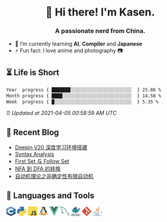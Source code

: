 <h1 align="center">👋 Hi there! I'm Kasen.</h1>
<h3 align="center">A passionate nerd from China.</h3>


* 🌱 I’m currently learning **AI**, **Compiler** and **Japanese**
* ⚡ Fun fact: I love anime and photography 📷


## ⏳ Life is Short

<!-- Start of Time Progress Bar -->
``` text
Year  progress { ███████░░░░░░░░░░░░░░░░░░░░░░░  } 25.86 %
Month progress { ████░░░░░░░░░░░░░░░░░░░░░░░░░░  } 14.58 %
Week  progress { █░░░░░░░░░░░░░░░░░░░░░░░░░░░░░  } 5.35 %
```

⏰ *Updated at 2021-04-05 00:58:59 AM UTC*
<!-- End of Time Progress Bar -->

## 📝 Recent Blog

<!-- BLOG-POST-LIST:START -->
- [Deepin V20 深度学习环境搭建](https://blog.imkasen.com/deepen-v20-dl-env.html)
- [Syntax Analysis](https://blog.imkasen.com/syntax-analysis.html)
- [First Set 与 Follow Set](https://blog.imkasen.com/first-and-follow-set.html)
- [NFA 到 DFA 的转换](https://blog.imkasen.com/nfa-to-dfa.html)
- [自动机理论之非确定性有限自动机](https://blog.imkasen.com/nondeterminism-finite-automata.html)
<!-- BLOG-POST-LIST:END -->

## 🔨 Languages and Tools

<!-- [![Top Langs](https://github-readme-stats.vercel.app/api/top-langs/?username=Kasen96&layout=compact&hide=jupyter%20notebook,html,css)](https://github.com/anuraghazra/github-readme-stats) -->

<p align="left">
<img src="./images/cpp.svg" alt="C++" width="25" height="25" />
<img src="./images/python.svg" alt="Python" width="25" height="25" />
<img src="./images/javascript.svg" alt="JavaScript" width="25" height="25" />
<img src="./images/linux.svg" alt="Linux" width="25" height="25" />
<img src="./images/vue.svg" alt="Vue.js" width="25" height="25" />
<img src="./images/mysql.svg" alt="MySQL" width="25" height="25" />
<img src="./images/docker.svg" alt="Docker" width="25" height="25" />
<img src="./images/git.svg" alt="Git" width="25" height="25" />
<img src="./images/java.svg" alt="Java" width="25" height="25" />
</p>

